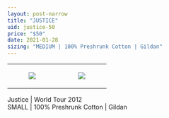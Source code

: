 ```yaml
---
layout: post-narrow
title: "JUSTICE"
uid: justice-50
price: "$50"
date: 2021-01-28
sizing: "MEDIUM | 100% Preshrunk Cotton | Gildan"
---
```




<table style="width:100%;"><tr><td style="vertical-align:top;">
      <figure class="tmblr-full" data-orig-height="2048" data-orig-width="1365" data-orig-src="https://concertshirts.netlify.app/shirts/0205/0205-01.jpg"><img src="https://64.media.tumblr.com/976680ad3dacb79cffc2d2226829efbb/75ee140de0d0af46-af/s540x810/8410597d6b0836fdb363c1bee42f517f26ac2567.jpg" data-orig-height="2048" data-orig-width="1365" data-orig-src="https://concertshirts.netlify.app/shirts/0205/0205-01.jpg"/></figure></td>
    <td style="vertical-align:top;">
      <figure class="tmblr-full" data-orig-height="2048" data-orig-width="1365" data-orig-src="https://concertshirts.netlify.app/shirts/0205/0205-02.jpg"><img src="https://64.media.tumblr.com/ea13f8e825762d0555a17ac8021c28e4/75ee140de0d0af46-e9/s540x810/672b2c30a0c9f39c1a1c696df1a40dbe55a8146b.jpg" data-orig-height="2048" data-orig-width="1365" data-orig-src="https://concertshirts.netlify.app/shirts/0205/0205-02.jpg"/></figure></td>
  </tr></table><p>
  Justice | World Tour 2012<br/>SMALL | 100% Preshrunk Cotton | Gildan
</p>
